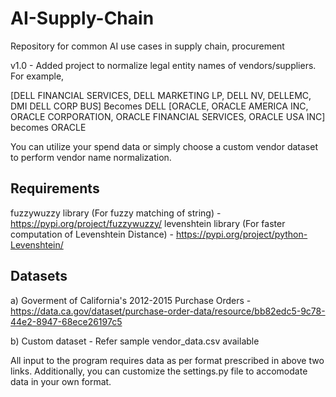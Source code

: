 # AI-Supply-Chain

Repository for common AI use cases in supply chain, procurement

v1.0 - Added project to normalize legal entity names of vendors/suppliers. 
For example,

[DELL FINANCIAL SERVICES, DELL MARKETING LP, DELL NV, DELLEMC, DMI DELL CORP BUS] Becomes DELL
[ORACLE, ORACLE AMERICA INC, ORACLE CORPORATION, ORACLE FINANCIAL SERVICES, ORACLE USA INC] becomes ORACLE

You can utilize your spend data or simply choose a custom vendor dataset to perform vendor name normalization.

## Requirements

fuzzywuzzy library (For fuzzy matching of string) - https://pypi.org/project/fuzzywuzzy/
levenshtein library (For faster computation of Levenshtein Distance) - https://pypi.org/project/python-Levenshtein/

## Datasets

a) Goverment of California's 2012-2015 Purchase Orders - https://data.ca.gov/dataset/purchase-order-data/resource/bb82edc5-9c78-44e2-8947-68ece26197c5

b) Custom dataset - Refer sample vendor_data.csv available

All input to the program requires data as per format prescribed in above two links. Additionally, you can customize the settings.py file to accomodate data in your own format.
